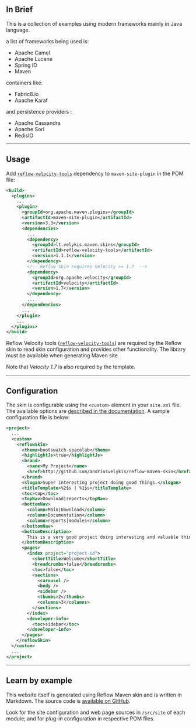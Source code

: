 ## In Brief

This is a collection of examples using modern frameworks mainly in Java language.

a list of frameworks being used is: 

* Apache Camel
* Apache Lucene
* Spring IO
* Maven 
	
containers like:

* Fabric8.io
* Apache Karaf

and persistence providers :

* Apache Cassandra
* Apache Sorl
* RedisIO

--- 


## Usage

Add [`reflow-velocity-tools`][reflow-tools] dependency to `maven-site-plugin` in the POM file:

[reflow-tools]: ../reflow-velocity-tools

```xml
<build>
  <plugins>
    ...
    <plugin>
      <groupId>org.apache.maven.plugins</groupId>
      <artifactId>maven-site-plugin</artifactId>
      <version>3.3</version>
      <dependencies>
        ...
        <dependency>
          <groupId>lt.velykis.maven.skins</groupId>
          <artifactId>reflow-velocity-tools</artifactId>
          <version>1.1.1</version>
        </dependency>
        <!-- Reflow skin requires Velocity >= 1.7  -->
        <dependency>
          <groupId>org.apache.velocity</groupId>
          <artifactId>velocity</artifactId>
          <version>1.7</version>
        </dependency>
        ...
      </dependencies>
      ...
    </plugin>
    ...
  </plugins>
</build>
```

Reflow Velocity tools ([`reflow-velocity-tools`][reflow-tools]) are required by the Reflow skin
to read skin configuration and provides other functionality. The library must be available when
generating Maven site.

Note that _Velocity 1.7_ is also required by the template.

---


## Configuration

The skin is configurable using the `<custom>` element in your `site.xml` file. The available
options are [described in the documentation][doc]. A sample configuration file is below:

[doc]: config.html

```xml
<project>
  ...
  <custom>
    <reflowSkin>
      <theme>bootswatch-spacelab</theme>
      <highlightJs>true</highlightJs>
      <brand>
        <name>My Project</name>
        <href>http://github.com/andriusvelykis/reflow-maven-skin</href>
      </brand>
      <slogan>Super interesting project doing good things.</slogan>
      <titleTemplate>%2$s | %1$s</titleTemplate>
      <toc>top</toc>
      <topNav>Download|reports</topNav>
      <bottomNav>
        <column>Main|Download</column>
        <column>Documentation</column>
        <column>reports|modules</column>
      </bottomNav>
      <bottomDescription>
        This is a very good project doing interesting and valuable things.
      </bottomDescription>
      <pages>
        <index project="project-id">
          <shortTitle>Welcome</shortTitle>
          <breadcrumbs>false</breadcrumbs>
          <toc>false</toc>
          <sections>
            <carousel />
            <body />
            <sidebar />
            <thumbs>2</thumbs>
            <columns>3</columns>
          </sections>
        </index>
        <developer-info>
          <toc>sidebar</toc>
        </developer-info>
      </pages>
    </reflowSkin>
  </custom>
  ...
</project>
```
--- 


## Learn by example

This website itself is generated using Reflow Maven skin and is written in Markdown.
The source code is [available on GitHub][reflow-src].

Look for the site configuration and web page sources in `/src/site` of each module;
and for plug-in configuration in respective POM files.

[reflow-src]: http://github.com/andriusvelykis/reflow-maven-skin "Reflow Maven skin source code"
